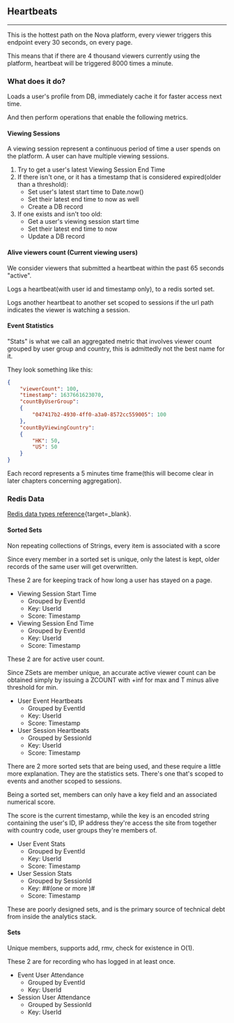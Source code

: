 ## Heartbeats

---

This is the hottest path on the Nova platform, every viewer triggers this endpoint every 30 seconds,
on every page.

This means that if there are 4 thousand viewers currently using the platform, heartbeat will be
triggered 8000 times a minute.

### What does it do?

Loads a user's profile from DB, immediately cache it for faster access next time.

And then perform operations that enable the following metrics.

#### Viewing Sessions

A viewing session represent a continuous period of time a user spends on the platform. A user can
have multiple viewing sessions.

1. Try to get a user's latest Viewing Session End Time
2. If there isn't one, or it has a timestamp that is considered expired(older than a threshold):
    - Set user's latest start time to Date.now()
    - Set their latest end time to now as well
    - Create a DB record
3. If one exists and isn't too old:
    - Get a user's viewing session start time
    - Set their latest end time to now
    - Update a DB record

#### Alive viewers count (Current viewing users)

We consider viewers that submitted a heartbeat within the past 65 seconds "active".

Logs a heartbeat(with user id and timestamp only), to a redis sorted set.

Logs another heartbeat to another set scoped to sessions if the url path indicates the viewer is
watching a session.

#### Event Statistics

"Stats" is what we call an aggregated metric that involves viewer count grouped by user group and
country, this is admittedly not the best name for it.

They look something like this:

```json
{
    "viewerCount": 100,
    "timestamp": 1637661623070,
    "countByUserGroup":
    {
        "047417b2-4930-4ff0-a3a0-8572cc559005": 100
    },
    "countByViewingCountry":
    {
        "HK": 50,
        "US": 50
    }
}
```

Each record represents a 5 minutes time frame(this will become clear in later chapters concerning aggregation).

### Redis Data

[Redis data types reference](https://redis.io/topics/data-types){target=_blank}.

#### Sorted Sets

Non repeating collections of Strings, every item is associated with a score

Since every member in a sorted set is unique, only the latest is kept, older records of the same
user will get overwritten.

These 2 are for keeping track of how long a user has stayed on a page.

- Viewing Session Start Time
    - Grouped by EventId
    - Key: UserId
    - Score: Timestamp
- Viewing Session End Time
    - Grouped by EventId
    - Key: UserId
    - Score: Timestamp

These 2 are for active user count.

Since ZSets are member unique, an accurate active viewer count can be obtained simply by issuing a
ZCOUNT with +inf for max and T minus alive threshold for min.

- User Event Heartbeats
    - Grouped by EventId
    - Key: UserId
    - Score: Timestamp
- User Session Heartbeats
    - Grouped by SessionId
    - Key: UserId
    - Score: Timestamp

There are 2 more sorted sets that are being used, and these require a little more explanation. They
are the statistics sets. There's one that's scoped to events and another scoped to sessions.

Being a sorted set, members can only have a key field and an associated numerical score.

The score is the current timestamp, while the key is an encoded string containing the user's ID, IP
address they're access the site from together with country code, user groups they're members of.

- User Event Stats
    - Grouped by EventId
    - Key: UserId
    - Score: Timestamp
- User Session Stats
    - Grouped by SessionId
    - Key: <USERID>#<IPADDRESS>#(one or more <USERGROUPID>)#<COUNTRYCODE>
    - Score: Timestamp

These are poorly designed sets, and is the primary source of technical debt from inside the
analytics stack.

#### Sets

Unique members, supports add, rmv, check for existence in O(1).

These 2 are for recording who has logged in at least once.

- Event User Attendance
    - Grouped by EventId
    - Key: UserId
- Session User Attendance
    - Grouped by SessionId
    - Key: UserId
